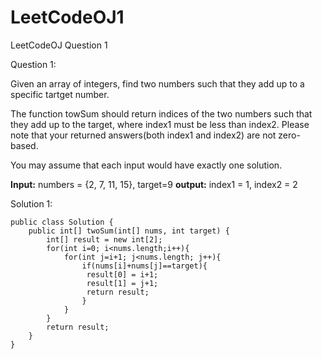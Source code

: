 # LeetCodeOJ1
LeetCodeOJ Question 1

Question 1:


Given an array of integers, find two numbers such that they add up to a specific tartget number.

The function towSum should return indices of the two numbers such that they add up to the target, where index1 must be less than index2. Please note that your returned answers(both index1 and index2) are not zero-based.

You may assume that each input would have exactly one solution.

**Input:** numbers = {2, 7, 11, 15}, target=9 
**output:** index1 = 1, index2 = 2

Solution 1:

	public class Solution {
    	public int[] twoSum(int[] nums, int target) {
        	int[] result = new int[2];
        	for(int i=0; i<nums.length;i++){
            	for(int j=i+1; j<nums.length; j++){
                	if(nums[i]+nums[j]==target){
                   	 result[0] = i+1;
                   	 result[1] = j+1;
                   	 return result;
                	}
            	}
        	}
        	return result;
    	}
	}